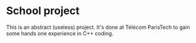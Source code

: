 # School project

This is an abstract (useless) project.
It's done at Télécom ParisTech to gain some hands one experience in C++ coding.
